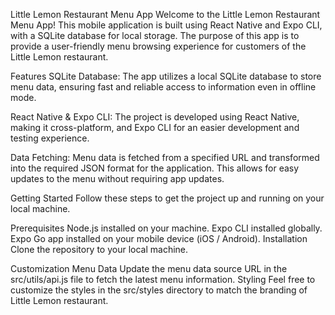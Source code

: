 Little Lemon Restaurant Menu App
Welcome to the Little Lemon Restaurant Menu App! This mobile application is built using React Native and Expo CLI, with a SQLite database for local storage. The purpose of this app is to provide a user-friendly menu browsing experience for customers of the Little Lemon restaurant.

Features
SQLite Database: The app utilizes a local SQLite database to store menu data, ensuring fast and reliable access to information even in offline mode.

React Native & Expo CLI: The project is developed using React Native, making it cross-platform, and Expo CLI for an easier development and testing experience.

Data Fetching: Menu data is fetched from a specified URL and transformed into the required JSON format for the application. This allows for easy updates to the menu without requiring app updates.

Getting Started
Follow these steps to get the project up and running on your local machine.

Prerequisites
Node.js installed on your machine.
Expo CLI installed globally.
Expo Go app installed on your mobile device (iOS / Android).
Installation
Clone the repository to your local machine.

Customization
Menu Data
Update the menu data source URL in the src/utils/api.js file to fetch the latest menu information.
Styling
Feel free to customize the styles in the src/styles directory to match the branding of Little Lemon restaurant.
